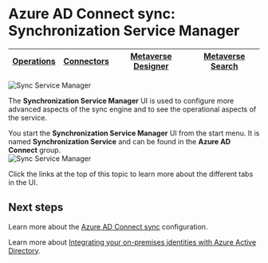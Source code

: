 <properties
	pageTitle="Azure AD Connect sync: Synchronization Service Manager UI | Microsoft Azure"
	description="Understand Synchronization Service Manager for Azure AD Connect."
	services="active-directory"
	documentationCenter=""
	authors="andkjell"
	manager="femila"
	editor=""/>

<tags
	ms.service="active-directory"
	ms.workload="identity"
	ms.tgt_pltfrm="na"
	ms.devlang="na"
	ms.topic="article"
	ms.date="09/07/2016"
	ms.author="billmath"/>


# Azure AD Connect sync: Synchronization Service Manager

[Operations](active-directory-aadconnectsync-service-manager-ui-operations.md) | [Connectors](active-directory-aadconnectsync-service-manager-ui-connectors.md) | [Metaverse Designer](active-directory-aadconnectsync-service-manager-ui-mvdesigner.md) | [Metaverse Search](active-directory-aadconnectsync-service-manager-ui-mvsearch.md)
--- | --- | --- | ---

![Sync Service Manager](./media/active-directory-aadconnectsync-service-manager-ui/ssmui.png)

The **Synchronization Service Manager** UI is used to configure more advanced aspects of the sync engine and to see the operational aspects of the service.

You start the **Synchronization Service Manager** UI from the start menu. It is named **Synchronization Service** and can be found in the **Azure AD Connect** group.  
![Sync Service Manager](./media/active-directory-aadconnectsync-service-manager-ui/startmenu.png)

Click the links at the top of this topic to learn more about the different tabs in the UI.

## Next steps
Learn more about the [Azure AD Connect sync](active-directory-aadconnectsync-whatis.md) configuration.

Learn more about [Integrating your on-premises identities with Azure Active Directory](active-directory-aadconnect.md).
